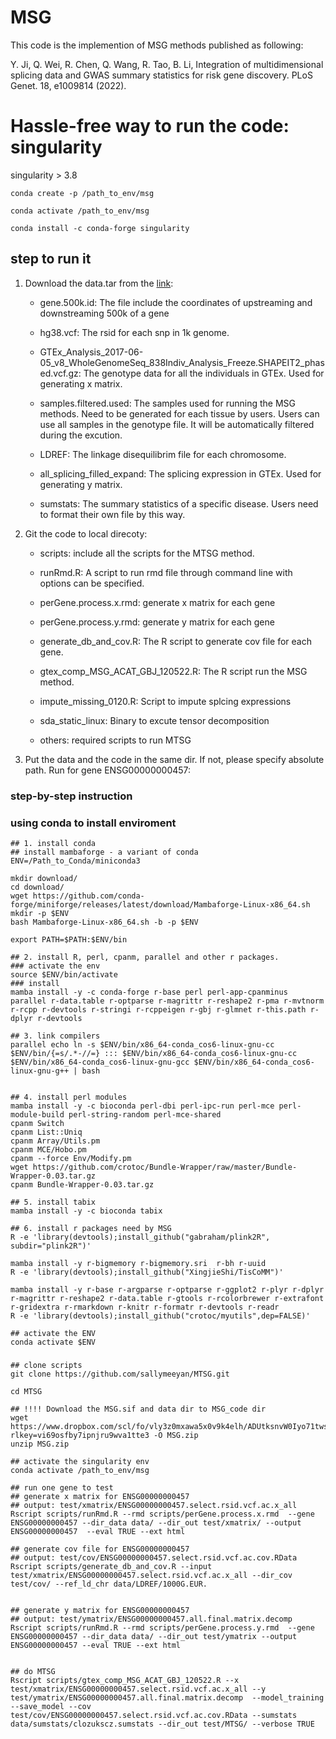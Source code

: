 # MSG

This code is the implemention of MSG methods published as following:

Y. Ji, Q. Wei, R. Chen, Q. Wang, R. Tao, B. Li, Integration of multidimensional splicing data and GWAS summary statistics for risk gene discovery. PLoS Genet. 18, e1009814 (2022).


# Hassle-free way to run the code: singularity

singularity > 3.8

```{bash}
conda create -p /path_to_env/msg

conda activate /path_to_env/msg

conda install -c conda-forge singularity

```


## step to run it

1. Download the data.tar from the [link](https://www.dropbox.com/scl/fo/vly3z0mxawa5x0v9k4elh/ADUtksnvW0Iyo71twsQDNGc?rlkey=vi69osfby7ipnjru9wva1tte3&dl=0):

	- gene.500k.id: The file include the coordinates of upstreaming and downstreaming 500k of a gene

	- hg38.vcf: The rsid for each snp in 1k genome.

	- GTEx_Analysis_2017-06-05_v8_WholeGenomeSeq_838Indiv_Analysis_Freeze.SHAPEIT2_phased.vcf.gz: The genotype data for all the individuals in GTEx. Used for generating x matrix.

	- samples.filtered.used: The samples used for running the MSG methods. Need to be generated for each tissue by users. Users can use all samples in the genotype file. It will be automatically filtered during the excution.

	- LDREF: The linkage disequilibrim file for each chromosome.

	- all_splicing_filled_expand: The splicing expression in GTEx. Used for generating y matrix.
	
	- sumstats: The summary statistics of a specific disease. Users need to format their own file by this way. 

3. Git the code to local direcoty:

	- scripts: include all the scripts for the MTSG method.
	
	- runRmd.R: A script to run rmd file through command line with options can be specified.

	- perGene.process.x.rmd: generate x matrix for each gene
	
	- perGene.process.y.rmd: generate y matrix for each gene

	- generate_db_and_cov.R: The R script to generate cov file for each gene.

	- gtex_comp_MSG_ACAT_GBJ_120522.R: The R script run the MSG method.
	
	- impute_missing_0120.R: Script to impute splcing expressions
	
	- sda_static_linux: Binary to excute tensor decomposition
	
	- others: required scripts to run MTSG
	

4. Put the data and the code in the same dir. If not, please specify absolute path. Run for gene ENSG00000000457:


### step-by-step instruction 
### using conda to install enviroment


```{bash, label = "", linewidth = 85, eval=opt$eval}
## 1. install conda
## install mambaforge - a variant of conda
ENV=/Path_to_Conda/miniconda3

mkdir download/
cd download/
wget https://github.com/conda-forge/miniforge/releases/latest/download/Mambaforge-Linux-x86_64.sh
mkdir -p $ENV
bash Mambaforge-Linux-x86_64.sh -b -p $ENV

export PATH=$PATH:$ENV/bin

## 2. install R, perl, cpanm, parallel and other r packages.
### activate the env
source $ENV/bin/activate
### install
mamba install -y -c conda-forge r-base perl perl-app-cpanminus parallel r-data.table r-optparse r-magrittr r-reshape2 r-pma r-mvtnorm  r-rcpp r-devtools r-stringi r-rcppeigen r-gbj r-glmnet r-this.path r-dplyr r-devtools

## 3. link compilers
parallel echo ln -s $ENV/bin/x86_64-conda_cos6-linux-gnu-cc $ENV/bin/{=s/.*-//=} ::: $ENV/bin/x86_64-conda_cos6-linux-gnu-cc $ENV/bin/x86_64-conda_cos6-linux-gnu-gcc $ENV/bin/x86_64-conda_cos6-linux-gnu-g++ | bash


## 4. install perl modules
mamba install -y -c bioconda perl-dbi perl-ipc-run perl-mce perl-module-build perl-string-random perl-mce-shared
cpanm Switch
cpanm List::Uniq
cpanm Array/Utils.pm
cpanm MCE/Hobo.pm
cpanm --force Env/Modify.pm
wget https://github.com/crotoc/Bundle-Wrapper/raw/master/Bundle-Wrapper-0.03.tar.gz
cpanm Bundle-Wrapper-0.03.tar.gz

## 5. install tabix
mamba install -y -c bioconda tabix

## 6. install r packages need by MSG
R -e 'library(devtools);install_github("gabraham/plink2R", subdir="plink2R")'

mamba install -y r-bigmemory r-bigmemory.sri  r-bh r-uuid
R -e 'library(devtools);install_github("XingjieShi/TisCoMM")'

mamba install -y r-base r-argparse r-optparse r-ggplot2 r-plyr r-dplyr r-magrittr r-reshape2 r-data.table r-gtools r-rcolorbrewer r-extrafont r-gridextra r-rmarkdown r-knitr r-formatr r-devtools r-readr 
R -e 'library(devtools);install_github("crotoc/myutils",dep=FALSE)'

## activate the ENV
conda activate $ENV
```


### 

```{bash}
## clone scripts
git clone https://github.com/sallymeeyan/MTSG.git

cd MTSG

## !!!! Download the MSG.sif and data dir to MSG_code dir
wget https://www.dropbox.com/scl/fo/vly3z0mxawa5x0v9k4elh/ADUtksnvW0Iyo71twsQDNGc?rlkey=vi69osfby7ipnjru9wva1tte3 -O MSG.zip
unzip MSG.zip

## activate the singularity env
conda activate /path_to_env/msg

## run one gene to test
## generate x matrix for ENSG00000000457
## output: test/xmatrix/ENSG00000000457.select.rsid.vcf.ac.x_all
Rscript scripts/runRmd.R --rmd scripts/perGene.process.x.rmd  --gene ENSG00000000457 --dir_data data/ --dir_out test/xmatrix/ --output ENSG00000000457  --eval TRUE --ext html

## generate cov file for ENSG00000000457
## output: test/cov/ENSG00000000457.select.rsid.vcf.ac.cov.RData
Rscript scripts/generate_db_and_cov.R --input test/xmatrix/ENSG00000000457.select.rsid.vcf.ac.x_all --dir_cov test/cov/ --ref_ld_chr data/LDREF/1000G.EUR.


## generate y matrix for ENSG00000000457
## output: test/ymatrix/ENSG00000000457.all.final.matrix.decomp
Rscript scripts/runRmd.R --rmd scripts/perGene.process.y.rmd  --gene ENSG00000000457 --dir_data data/ --dir_out test/ymatrix --output ENSG00000000457 --eval TRUE --ext html


## do MTSG
Rscript scripts/gtex_comp_MSG_ACAT_GBJ_120522.R --x test/xmatrix/ENSG00000000457.select.rsid.vcf.ac.x_all --y test/ymatrix/ENSG00000000457.all.final.matrix.decomp  --model_training --save_model --cov test/cov/ENSG00000000457.select.rsid.vcf.ac.cov.RData --sumstats data/sumstats/clozukscz.sumstats --dir_out test/MTSG/ --verbose TRUE


```







